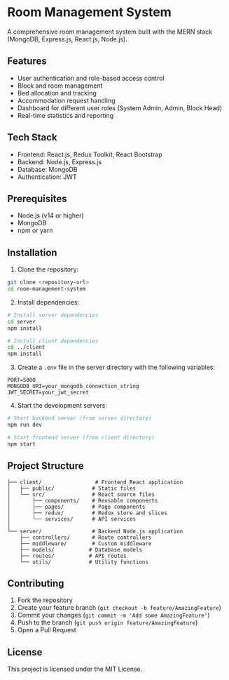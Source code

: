 # Room Management System

A comprehensive room management system built with the MERN stack (MongoDB, Express.js, React.js, Node.js).

## Features

- User authentication and role-based access control
- Block and room management
- Bed allocation and tracking
- Accommodation request handling
- Dashboard for different user roles (System Admin, Admin, Block Head)
- Real-time statistics and reporting

## Tech Stack

- Frontend: React.js, Redux Toolkit, React Bootstrap
- Backend: Node.js, Express.js
- Database: MongoDB
- Authentication: JWT

## Prerequisites

- Node.js (v14 or higher)
- MongoDB
- npm or yarn

## Installation

1. Clone the repository:
```bash
git clone <repository-url>
cd room-management-system
```

2. Install dependencies:
```bash
# Install server dependencies
cd server
npm install

# Install client dependencies
cd ../client
npm install
```

3. Create a `.env` file in the server directory with the following variables:
```
PORT=5000
MONGODB_URI=your_mongodb_connection_string
JWT_SECRET=your_jwt_secret
```

4. Start the development servers:
```bash
# Start backend server (from server directory)
npm run dev

# Start frontend server (from client directory)
npm start
```

## Project Structure

```
├── client/                 # Frontend React application
│   ├── public/            # Static files
│   └── src/               # React source files
│       ├── components/    # Reusable components
│       ├── pages/         # Page components
│       ├── redux/         # Redux store and slices
│       └── services/      # API services
│
└── server/                # Backend Node.js application
    ├── controllers/       # Route controllers
    ├── middleware/        # Custom middleware
    ├── models/           # Database models
    ├── routes/           # API routes
    └── utils/            # Utility functions
```

## Contributing

1. Fork the repository
2. Create your feature branch (`git checkout -b feature/AmazingFeature`)
3. Commit your changes (`git commit -m 'Add some AmazingFeature'`)
4. Push to the branch (`git push origin feature/AmazingFeature`)
5. Open a Pull Request

## License

This project is licensed under the MIT License. 